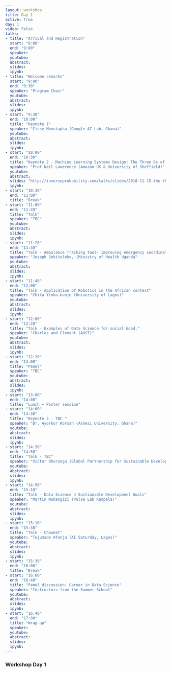 ```yaml
---
layout: workshop
title: Day 1
active: True
day: 1
video: False
talks:
- title: "Arrival and Registration"
  start: "8:00"
  end: "9:00"
  speaker:
  youtube:
  abstract:
  slides:
  ipynb:
- title: "Welcome remarks"
  start: "9:00"
  end: "9:30"
  speaker: "Program Chair"
  youtube:
  abstract:
  slides:
  ipynb:
- start: "9:30"
  end: "10:00"
  title: "Keynote 1"
  speaker: "Cisse Moustapha (Google AI Lab, Ghana)"
  youtube:
  abstract:
  slides:
  ipynb:
- start: "10:00"
  end: "10:30"
  title: "Keynote 2 - Machine Learning Systems Design: The Three Ds of Machine Learning"
  speaker: "Prof Neil Lawerence (Amazon UK & University of Sheffield)"
  youtube:
  abstract:
  slides: "http://inverseprobability.com/talks/slides/2018-11-15-the-three-ds-of-machine-learning.slides.html#/title-slide"
  ipynb:
- start: "10:30"
  end: "11:00"
  title: "Break"
- start: "11:00"
  end: "11:20"
  title: "Talk"
  speaker: "TBC"
  youtube:
  abstract:
  slides:
  ipynb:
- start: "11:20"
  end: "11:40"
  title: "Talk - Ambulance Tracking tool- Improving emergency coordination and response"
  speaker: "Joseph Sekitoleko, (Ministry of Health Uganda"
  youtube:
  abstract:
  slides:
  ipynb:
- start: "11:40"
  end: "12:00"
  title: "Talk - Application of Robotics in the African context"
  speaker: "Chika Yinka-banjo (University of Lagos)"
  youtube:
  abstract:
  slides:
  ipynb:
- start: "12:00"
  end: "12:20"
  title: "Talk - Examples of Data Science for social Good."
  speaker: "Charles and Clement (AUST)"
  youtube:
  abstract:
  slides:
  ipynb:
- start: "12:20"
  end: "13:00"
  title: "Panel"
  speaker: "TBC"
  youtube:
  abstract:
  slides:
  ipynb:
- start: "13:00"
  end: "14:00"
  title: "Lunch + Poster session"
- start: "14:00"
  end: "14:30"
  title: "Keynote 3 - TBC " 
  speaker: "Dr. Ayorkor Korsah (Ashesi University, Ghana)"
  youtube:
  abstract:
  slides:
  ipynb:
- start: "14:30"
  end: "14:50"
  title: "Talk - TBC"
  speaker: "Victor Ohuruogu (Global Partnership for Sustainable Development Data)"
  youtube:
  abstract:
  slides:
  ipynb:
- start: "14:50"
  end: "15:10"
  title: "Talk - Data Science 4 Sustianable Development Goals"
  speaker: "Martin Mubangizi (Pulse Lab Kampala)"
  youtube:
  abstract:
  slides:
  ipynb:
- start: "15:10"
  end: "15:30"
  title: "Talk - Chownet"
  speaker: "Tejumade Afonja (AI Saturday, Lagos)"
  youtube:
  abstract:
  slides:
  ipynb:
- start: "15:30"
  end: "16:00"
  title: "Break"
- start: "16:00"
  end: "16:40"
  title: "Panel discussion: Career in Data Science"
  speaker: "Instructors from the Summer School"
  youtube:
  abstract:
  slides:
  ipynb:
- start: "16:40"
  end: "17:00"
  title: "Wrap-up"
  speaker:
  youtube:
  abstract:
  slides:
  ipynb:
---
```


<h3> <b>Workshop Day 1 </b></h3>